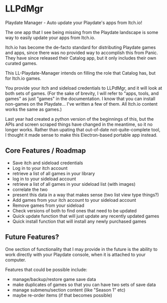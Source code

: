 # LLPdMgr

Playdate Manager - Auto update your Playdate's apps from Itch.io!

The one app that I see being missing from the Playdate landscape 
is some way to easily update your apps from Itch.io.

Itch.io has become the de-facto standard for distributing 
Playdate games and apps, since there was no provided way to 
accomplish this from Panic.  They have since released their
Catalog app, but it only includes their own curated games.

This LL-Playdate-Manager intends on filling the role that 
Catalog has, but for Itch.io games.

You provide your itch and sideload credentials to LLPdMgr,
and it will look at both sets of games. (For the sake
of brevity, I will refer to "apps, tools, and games" as 
just "games" in the documentation.  I know that you can
install non-games on the Playdate... I've written a few 
of them. All Itch.io content works the same as games.)

Last year had created a python version of the beginnings 
of this, but the APIs and screen scraped things have 
changed in the meantime, so it no longer works.  Rather
than upating that out-of-date not-quite-complete tool,
I thought it made sense to make this Electron-based 
portable app instead.

## Core Features / Roadmap

- Save itch and sideload credentials
- Log in to your itch account
- retrieve a list of all games in your library
- log in to your sideload account
- retrieve a list of all games in your sideload list (with images)
- correlate the two
- present this data in a way that makes sense (two list view type things?)
- Add games from your itch account to your sideload account
- Remove games from your sideload
- Check versions of both to find ones that need to be updated
- Quick update function that will just update any recently updated games
- Quick install function that will install any newly purchased games


## Future Features?

One section of functionality that I may provide in
the future is the ability to work directly with your
Playdate console, when it is attached to your computer.

Features that could be possible include:
- manage/backup/restore game save data 
- make duplicates of games so that you can have two sets of save data
- manage submenu/section content (like "Season 1" etc)
- maybe re-order items (if that becomes possible)
